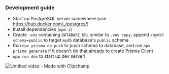 ### Development guide

- Start up PostgreSQL server somewhere (use https://hub.docker.com/_/postgres/)
- Install dependencies (`npm i`)
- Create `.env` containing `DATABASE_URL` similar to `.env copy`, append `/mydb?schema=public` to target `mydb` database's `public` schema.
- Run `npx prisma db push` to push schema to database, and run `npx prisma generate` if it doesn't do that already to create Prisma Client
- `npm run dev` to start up dev server!


![Untitled video - Made with Clipchamp](https://user-images.githubusercontent.com/78003700/174956808-f2a94fd5-64b7-4979-97dd-2f6305ec2a44.gif)
